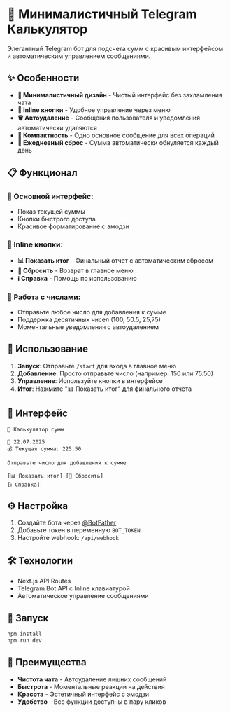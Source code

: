 # 🤖 Минималистичный Telegram Калькулятор

Элегантный Telegram бот для подсчета сумм с красивым интерфейсом и автоматическим управлением сообщениями.

## ✨ Особенности

- **🎨 Минималистичный дизайн** - Чистый интерфейс без захламления чата
- **🔘 Inline кнопки** - Удобное управление через меню
- **🗑️ Автоудаление** - Сообщения пользователя и уведомления автоматически удаляются
- **📱 Компактность** - Одно основное сообщение для всех операций
- **🌅 Ежедневный сброс** - Сумма автоматически обнуляется каждый день

## 📋 Функционал

### 🎯 Основной интерфейс:

- Показ текущей суммы
- Кнопки быстрого доступа
- Красивое форматирование с эмодзи

### 🔘 Inline кнопки:

- **📊 Показать итог** - Финальный отчет с автоматическим сбросом
- **🔄 Сбросить** - Возврат в главное меню
- **ℹ️ Справка** - Помощь по использованию

### 🔢 Работа с числами:

- Отправьте любое число для добавления к сумме
- Поддержка десятичных чисел (100, 50.5, 25,75)
- Моментальные уведомления с автоудалением

## 🚀 Использование

1. **Запуск**: Отправьте `/start` для входа в главное меню
2. **Добавление**: Просто отправьте число (например: 150 или 75.50)
3. **Управление**: Используйте кнопки в интерфейсе
4. **Итог**: Нажмите "📊 Показать итог" для финального отчета

## 🎨 Интерфейс

```
🧮 Калькулятор сумм

📅 22.07.2025
💰 Текущая сумма: 225.50

Отправьте число для добавления к сумме

[📊 Показать итог] [🔄 Сбросить]
[ℹ️ Справка]
```

## ⚙️ Настройка

1. Создайте бота через [@BotFather](https://t.me/BotFather)
2. Добавьте токен в переменную `BOT_TOKEN`
3. Настройте webhook: `/api/webhook`

## 🛠️ Технологии

- Next.js API Routes
- Telegram Bot API с Inline клавиатурой
- Автоматическое управление сообщениями

## 🚀 Запуск

```bash
npm install
npm run dev
```

## 🎯 Преимущества

- **Чистота чата** - Автоудаление лишних сообщений
- **Быстрота** - Моментальные реакции на действия
- **Красота** - Эстетичный интерфейс с эмодзи
- **Удобство** - Все функции доступны в пару кликов
